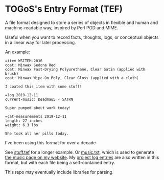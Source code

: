 # TOGoS's Entry Format (TEF)

A file format designed to store a series of objects in flexible and human and machine-readable way,
inspired by Perl POD and MIME.

Useful when you want to record facts, thoughts, logs, or conceptual objects
in a linear way for later processing.

An example:

```
=item WSITEM-2016
coat: Minwax Sedona Red
coat: Minwax Fast-Drying Polyurethane, Clear Satin (applied with brush)
coat: Minwax Wipe-On Poly, Clear Gloss (applied with a cloth)

I coated this item with some stuff!

=log 2019-12-11
current-music: Deadmau5 - SATRN

Super pumped about work today!

=cat-measurements 2019-12-11
length: 27 inches
weight: 6.3 lbs

She took all her pills today.
```

I've been using this format for over a decade

See [stuff.tef](./stuff.tef) for a longer example.
Or [music.txt](http://www.nuke24.net/music/music.txt),
which is used to generate [the music page on my website](http://www.nuke24.net/music/).
My [project log entries](http://www.nuke24.net/plog/entries/) are also written
in this format, but with each file being a self-contained entry.

This repo may eventually include libraries for parsing.
